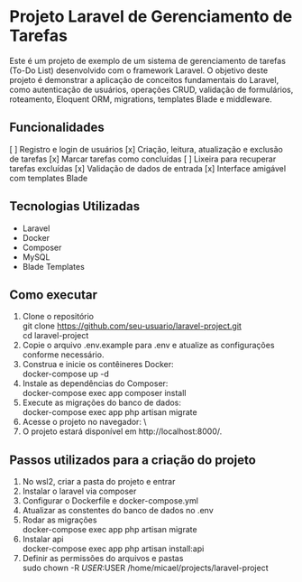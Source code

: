 # Projeto Laravel de Gerenciamento de Tarefas

Este é um projeto de exemplo de um sistema de gerenciamento de tarefas (To-Do List) desenvolvido com o framework Laravel. O objetivo deste projeto é demonstrar a aplicação de conceitos fundamentais do Laravel, como autenticação de usuários, operações CRUD, validação de formulários, roteamento, Eloquent ORM, migrations, templates Blade e middleware.

## Funcionalidades

[ ] Registro e login de usuários
[x] Criação, leitura, atualização e exclusão de tarefas
[x] Marcar tarefas como concluídas
[ ] Lixeira para recuperar tarefas excluídas
[x] Validação de dados de entrada
[x] Interface amigável com templates Blade

## Tecnologias Utilizadas

-   Laravel
-   Docker
-   Composer
-   MySQL
-   Blade Templates

## Como executar

1. Clone o repositório \
   git clone https://github.com/seu-usuario/laravel-project.git \
   cd laravel-project
2. Copie o arquivo .env.example para .env e atualize as configurações conforme necessário.
3. Construa e inicie os contêineres Docker: \
   docker-compose up -d
4. Instale as dependências do Composer: \
   docker-compose exec app composer install
5. Execute as migrações do banco de dados: \
   docker-compose exec app php artisan migrate
6. Acesse o projeto no navegador: \
7. O projeto estará disponível em http://localhost:8000/.

## Passos utilizados para a criação do projeto

1. No wsl2, criar a pasta do projeto e entrar
2. Instalar o laravel via composer
3. Configurar o Dockerfile e docker-compose.yml
4. Atualizar as constentes do banco de dados no .env
5. Rodar as migrações \
   docker-compose exec app php artisan migrate
6. Instalar api \
   docker-compose exec app php artisan install:api
7. Definir as permissões do arquivos e pastas \
   sudo chown -R $USER:$USER /home/micael/projects/laravel-project
